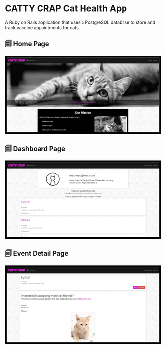 # CATTY CRAP Cat Health App

A Ruby on Rails application that uses a PostgreSQL database to store and track vaccine appointments for cats.


## 🗐 Home Page

![Home Page Screenshot](https://github.com/AnaBoca/cattycrap/blob/master/app/assets/images/home.jpg)


## 🗐 Dashboard Page

![Dashbaord Page Screenshot](https://github.com/AnaBoca/cattycrap/blob/master/app/assets/images/dashboard.jpg)


## 🗐 Event Detail Page

![Event Detail Page Screenshot](https://github.com/AnaBoca/cattycrap/blob/master/app/assets/images/event_show.jpg)
